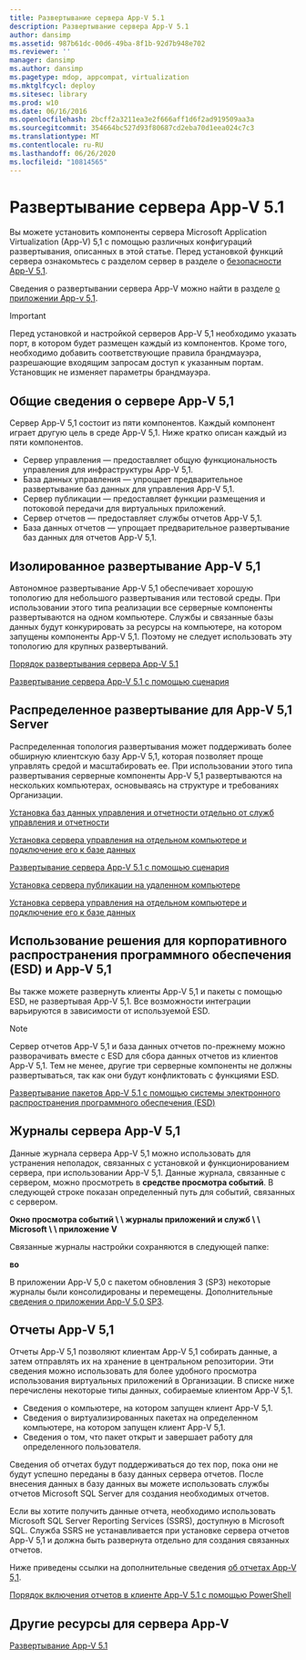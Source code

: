 ```yaml
---
title: Развертывание сервера App-V 5.1
description: Развертывание сервера App-V 5.1
author: dansimp
ms.assetid: 987b61dc-00d6-49ba-8f1b-92d7b948e702
ms.reviewer: ''
manager: dansimp
ms.author: dansimp
ms.pagetype: mdop, appcompat, virtualization
ms.mktglfcycl: deploy
ms.sitesec: library
ms.prod: w10
ms.date: 06/16/2016
ms.openlocfilehash: 2bcff2a3211ea3e2f666aff1d6f2ad919509aa3a
ms.sourcegitcommit: 354664bc527d93f80687cd2eba70d1eea024c7c3
ms.translationtype: MT
ms.contentlocale: ru-RU
ms.lasthandoff: 06/26/2020
ms.locfileid: "10814565"
---
```

# Развертывание сервера App-V 5.1

Вы можете установить компоненты сервера Microsoft Application Virtualization (App-V) 5,1 с помощью различных конфигураций развертывания, описанных в этой статье. Перед установкой функций сервера ознакомьтесь с разделом сервер в разделе о [безопасности App-V 5,1](app-v-51-security-considerations.md).

Сведения о развертывании сервера App-V можно найти в разделе [о приложении App-v 5,1](about-app-v-51.md#bkmk-migrate-to-51).

> [!IMPORTANT]
> Перед установкой и настройкой серверов App-V 5,1 необходимо указать порт, в котором будет размещен каждый из компонентов. Кроме того, необходимо добавить соответствующие правила брандмауэра, разрешающие входящим запросам доступ к указанным портам. Установщик не изменяет параметры брандмауэра.

## <a href="" id="---------app-v-5-1-server-overview"></a> Общие сведения о сервере App-V 5,1

Сервер App-V 5,1 состоит из пяти компонентов. Каждый компонент играет другую цель в среде App-V 5,1. Ниже кратко описан каждый из пяти компонентов.

- Сервер управления — предоставляет общую функциональность управления для инфраструктуры App-V 5,1.
- База данных управления — упрощает предварительное развертывание баз данных для управления App-V 5,1.
- Сервер публикации — предоставляет функции размещения и потоковой передачи для виртуальных приложений.
- Сервер отчетов — предоставляет службы отчетов App-V 5,1.
- База данных отчетов — упрощает предварительное развертывание баз данных для отчетов App-V 5,1.

## <a href="" id="---------app-v-5-1-stand-alone-deployment"></a> Изолированное развертывание App-V 5,1

Автономное развертывание App-V 5,1 обеспечивает хорошую топологию для небольшого развертывания или тестовой среды. При использовании этого типа реализации все серверные компоненты развертываются на одном компьютере. Службы и связанные базы данных будут конкурировать за ресурсы на компьютере, на котором запущены компоненты App-V 5,1. Поэтому не следует использовать эту топологию для крупных развертываний.

[Порядок развертывания сервера App-V 5.1](how-to-deploy-the-app-v-51-server.md)

[Развертывание сервера App-V 5.1 с помощью сценария](how-to-deploy-the-app-v-51-server-using-a-script.md)

## <a href="" id="---------app-v-5-1-server-distributed-deployment"></a> Распределенное развертывание для App-V 5,1 Server

Распределенная топология развертывания может поддерживать более обширную клиентскую базу App-V 5,1, которая позволяет проще управлять средой и масштабировать ее. При использовании этого типа развертывания серверные компоненты App-V 5,1 развертываются на нескольких компьютерах, основываясь на структуре и требованиях Организации.

[Установка баз данных управления и отчетности отдельно от служб управления и отчетности](how-to-install-the-management-and-reporting-databases-on-separate-computers-from-the-management-and-reporting-services51.md)

[Установка сервера управления на отдельном компьютере и подключение его к базе данных](how-to-install-the-management-server-on-a-standalone-computer-and-connect-it-to-the-database51.md)

[Развертывание сервера App-V 5.1 с помощью сценария](how-to-deploy-the-app-v-51-server-using-a-script.md)

[Установка сервера публикации на удаленном компьютере](how-to-install-the-publishing-server-on-a-remote-computer51.md)

[Установка сервера управления на отдельном компьютере и подключение его к базе данных](how-to-install-the-management-server-on-a-standalone-computer-and-connect-it-to-the-database51.md)

## Использование решения для корпоративного распространения программного обеспечения (ESD) и App-V 5,1

Вы также можете развернуть клиенты App-V 5,1 и пакеты с помощью ESD, не развертывая App-V 5,1. Все возможности интеграции варьируются в зависимости от используемой ESD.

> [!NOTE]
> Сервер отчетов App-V 5,1 и база данных отчетов по-прежнему можно разворачивать вместе с ESD для сбора данных отчетов из клиентов App-V 5,1. Тем не менее, другие три серверные компоненты не должны развертываться, так как они будут конфликтовать с функциями ESD.

[Развертывание пакетов App-V 5.1 с помощью системы электронного распространения программного обеспечения (ESD)](deploying-app-v-51-packages-by-using-electronic-software-distribution--esd-.md)

## <a href="" id="---------app-v-5-1-server-logs"></a> Журналы сервера App-V 5,1

Данные журнала сервера App-V 5,1 можно использовать для устранения неполадок, связанных с установкой и функционированием сервера, при использовании App-V 5,1. Данные журнала, связанные с сервером, можно просмотреть в **средстве просмотра событий**. В следующей строке показан определенный путь для событий, связанных с сервером.

**Окно просмотра событий \ \ журналы приложений и служб \ \ Microsoft \ \ приложение V**

Связанные журналы настройки сохраняются в следующей папке:

**во**

В приложении App-V 5,0 с пакетом обновления 3 (SP3) некоторые журналы были консолидированы и перемещены. Дополнительные [сведения о приложении App-V 5,0 SP3](about-app-v-50-sp3.md#bkmk-event-logs-moved).

## <a href="" id="---------app-v-5-1-reporting"></a> Отчеты App-V 5,1

Отчеты App-V 5,1 позволяют клиентам App-V 5,1 собирать данные, а затем отправлять их на хранение в центральном репозитории. Эти сведения можно использовать для более удобного просмотра использования виртуальных приложений в Организации. В списке ниже перечислены некоторые типы данных, собираемые клиентом App-V 5,1.

- Сведения о компьютере, на котором запущен клиент App-V 5,1.
- Сведения о виртуализированных пакетах на определенном компьютере, на котором запущен клиент App-V 5,1.
- Сведения о том, что пакет открыт и завершает работу для определенного пользователя.

Сведения об отчетах будут поддерживаться до тех пор, пока они не будут успешно переданы в базу данных сервера отчетов. После внесения данных в базу данных вы можете использовать службы отчетов Microsoft SQL Server для создания необходимых отчетов.

Если вы хотите получить данные отчета, необходимо использовать Microsoft SQL Server Reporting Services (SSRS), доступную в Microsoft SQL. Служба SSRS не устанавливается при установке сервера отчетов App-V 5,1 и должна быть развернута отдельно для создания связанных отчетов.

Ниже приведены ссылки на дополнительные сведения [об отчетах App-V 5,1](about-app-v-51-reporting.md).

[Порядок включения отчетов в клиенте App-V 5.1 с помощью PowerShell](how-to-enable-reporting-on-the-app-v-51-client-by-using-powershell.md)

## Другие ресурсы для сервера App-V

[Развертывание App-V 5.1](deploying-app-v-51.md)
